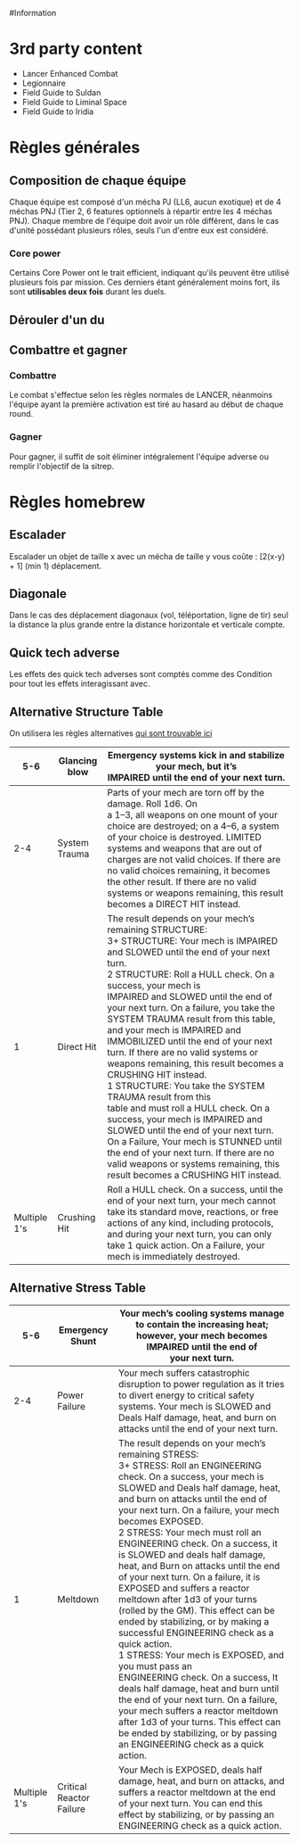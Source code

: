 #Information
# 3rd party content
- Lancer Enhanced Combat
- Legionnaire
- Field Guide to Suldan
- Field Guide to Liminal Space
- Field Guide to Iridia

# Règles générales
## Composition de chaque équipe
Chaque équipe est composé d'un mécha PJ (LL6, aucun exotique) et de 4 méchas PNJ (Tier 2, 6 features optionnels à répartir entre les 4 méchas PNJ). 
Chaque membre de l'équipe doit avoir un rôle différent, dans le cas d'unité possédant plusieurs rôles, seuls l'un d'entre eux est considéré.

### Core power
Certains Core Power ont le trait efficient, indiquant qu'ils peuvent être utilisé plusieurs fois par mission. Ces derniers étant généralement moins fort, ils sont **utilisables deux fois** durant les duels. 

## Dérouler d'un du

## Combattre et gagner
### Combattre
Le combat s'effectue selon les règles normales de LANCER, néanmoins l'équipe ayant la première activation est tiré au hasard au début de chaque round.

### Gagner
Pour gagner, il suffit de soit éliminer intégralement l'équipe adverse ou remplir l'objectif de la sitrep.

# Règles homebrew
## Escalader
Escalader un objet de taille x avec un mécha de taille y vous coûte : [2(x-y) + 1]  (min 1) déplacement.

## Diagonale
Dans le cas des déplacement diagonaux (vol, téléportation, ligne de tir) seul la distance la plus grande entre la distance horizontale et verticale compte.

## Quick tech adverse
Les effets des quick tech adverses sont comptés comme des Condition pour tout les effets interagissant avec.

## Alternative Structure Table
On utilisera les règles alternatives [qui sont trouvable ici](https://esbionarshadow.itch.io/gms-crisis-catalogue/devlog/495711/alternative-structure-and-stress-rules)

| 5-6          | Glancing blow | Emergency systems kick in and stabilize your mech, but it’s<br>IMPAIRED until the end of your next turn.                                                                                                                                                                                                                                                                                                                                                                                                                                                                                                                                                                                                                                                                                                                                                         |
| ------------ | ------------- | ---------------------------------------------------------------------------------------------------------------------------------------------------------------------------------------------------------------------------------------------------------------------------------------------------------------------------------------------------------------------------------------------------------------------------------------------------------------------------------------------------------------------------------------------------------------------------------------------------------------------------------------------------------------------------------------------------------------------------------------------------------------------------------------------------------------------------------------------------------------- |
| 2-4          | System Trauma | Parts of your mech are torn off by the damage. Roll 1d6. On<br>a 1–3, all weapons on one mount of your choice are destroyed; on a 4–6, a system of your choice is destroyed. LIMITED systems and weapons that are out of charges are not valid choices. If there are no valid choices remaining, it becomes the other result. If there are no valid systems or weapons remaining, this result becomes a DIRECT HIT instead.                                                                                                                                                                                                                                                                                                                                                                                                                                      |
| 1            | Direct Hit    | The result depends on your mech’s remaining STRUCTURE:<br>3+ STRUCTURE: Your mech is IMPAIRED and SLOWED until the end of your next turn.<br>2 STRUCTURE: Roll a HULL check. On a success, your mech is<br>IMPAIRED and SLOWED until the end of your next turn. On a failure, you take the SYSTEM TRAUMA result from this table, and your mech is IMPAIRED and IMMOBILIZED until the end of your next turn. If there are no valid systems or weapons remaining, this result becomes a CRUSHING HIT instead.<br>1 STRUCTURE: You take the SYSTEM TRAUMA result from this<br>table and must roll a HULL check. On a success, your mech is IMPAIRED and SLOWED until the end of your next turn. On a Failure, Your mech is STUNNED until the end of your next turn. If there are no valid weapons or systems remaining, this result becomes a CRUSHING HIT instead. |
| Multiple 1's | Crushing Hit  | Roll a HULL check. On a success, until the end of your next turn, your mech cannot take its standard move, reactions, or free actions of any kind, including protocols, and during your next turn, you can only take 1 quick action. On a Failure, your mech is immediately destroyed.                                                                                                                                                                                                                                                                                                                                                                                                                                                                                                                                                                           |
## Alternative Stress Table

| 5-6          | Emergency Shunt          | Your mech’s cooling systems manage to contain the increasing heat; however, your mech becomes IMPAIRED until the end of<br>your next turn.                                                                                                                                                                                                                                                                                                                                                                                                                                                                                                                                                                                                                                                                                                                                                                                                                                               |
| ------------ | ------------------------ | ---------------------------------------------------------------------------------------------------------------------------------------------------------------------------------------------------------------------------------------------------------------------------------------------------------------------------------------------------------------------------------------------------------------------------------------------------------------------------------------------------------------------------------------------------------------------------------------------------------------------------------------------------------------------------------------------------------------------------------------------------------------------------------------------------------------------------------------------------------------------------------------------------------------------------------------------------------------------------------------- |
| 2-4          | Power Failure            | Your mech suffers catastrophic disruption to power regulation as it tries to divert energy to critical safety systems. Your mech is SLOWED and Deals Half damage, heat, and burn on attacks until the end of your next turn.                                                                                                                                                                                                                                                                                                                                                                                                                                                                                                                                                                                                                                                                                                                                                             |
| 1            | Meltdown                 | The result depends on your mech’s remaining STRESS:<br>3+ STRESS: Roll an ENGINEERING check. On a success, your mech is SLOWED and Deals half damage, heat, and burn on attacks until the end of your next turn. On a failure, your mech becomes EXPOSED.<br>2 STRESS: Your mech must roll an ENGINEERING check. On a success, it is SLOWED and deals half damage, heat, and Burn on attacks until the end of your next turn. On a failure, it is EXPOSED and suffers a reactor meltdown after 1d3 of your turns (rolled by the GM). This effect can be ended by stabilizing, or by making a successful ENGINEERING check as a quick action.<br>1 STRESS: Your mech is EXPOSED, and you must pass an<br>ENGINEERING check. On a success, It deals half damage, heat and burn until the end of your next turn. On a failure, your mech suffers a reactor meltdown after 1d3 of your turns. This effect can be ended by stabilizing, or by passing an ENGINEERING check as a quick action. |
| Multiple 1's | Critical Reactor Failure | Your Mech is EXPOSED, deals half damage, heat, and burn on attacks, and suffers a reactor meltdown at the end of your next turn. You can end this effect by stabilizing, or by passing an ENGINEERING check as a quick action.                                                                                                                                                                                                                                                                                                                                                                                                                                                                                                                                                                                                                                                                                                                                                           |
